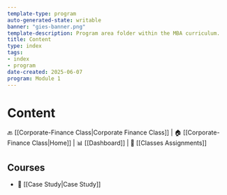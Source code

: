 ```yaml
---
template-type: program
auto-generated-state: writable
banner: "gies-banner.png"
template-description: Program area folder within the MBA curriculum.
title: Content
type: index
tags:
- index
- program
date-created: 2025-06-07
program: Module 1
---
```


# Content



🔙 [[Corporate-Finance Class|Corporate Finance Class]] | 🏠 [[Corporate-Finance Class|Home]] | 📊 [[Dashboard]] | 📝 [[Classes Assignments]]



## Courses



- 📁 [[Case Study|Case Study]]

